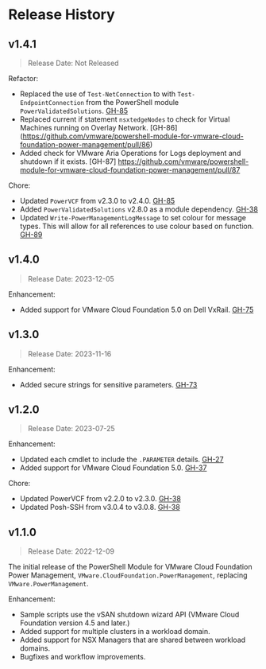# Release History

## v1.4.1

> Release Date: Not Released

Refactor:

- Replaced the use of `Test-NetConnection` to with `Test-EndpointConnection` from the PowerShell module `PowerValidatedSolutions`. [GH-85](https://github.com/vmware/powershell-module-for-vmware-cloud-foundation-power-management/pull/85)
- Replaced current if statement `nsxtedgeNodes` to check for Virtual Machines running on Overlay Network. [GH-86] (https://github.com/vmware/powershell-module-for-vmware-cloud-foundation-power-management/pull/86)
- Added check for VMware Aria Operations for Logs deployment and shutdown if it exists. [GH-87] https://github.com/vmware/powershell-module-for-vmware-cloud-foundation-power-management/pull/87

Chore:

- Updated `PowerVCF` from v2.3.0 to v2.4.0. [GH-85](https://github.com/vmware/powershell-module-for-vmware-cloud-foundation-power-management/pull/85)
- Added `PowerValidatedSolutions` v2.8.0 as a module dependency. [GH-38](https://github.com/vmware/powershell-module-for-vmware-cloud-foundation-power-management/pull/38)
- Updated `Write-PowerManagementLogMessage` to set colour for message types. This will allow for all references to use colour based on function. [GH-89](https://github.com/vmware/powershell-module-for-vmware-cloud-foundation-power-management/pull/89)

## v1.4.0

> Release Date: 2023-12-05

Enhancement:

- Added support for VMware Cloud Foundation 5.0 on Dell VxRail. [GH-75](https://github.com/vmware/powershell-module-for-vmware-cloud-foundation-power-management/pull/75)

## v1.3.0

> Release Date: 2023-11-16

Enhancement:

- Added secure strings for sensitive parameters. [GH-73](https://github.com/vmware/powershell-module-for-vmware-cloud-foundation-power-management/pull/73)

## v1.2.0

> Release Date: 2023-07-25

Enhancement:

- Updated each cmdlet to include the `.PARAMETER` details. [GH-27](https://github.com/vmware/powershell-module-for-vmware-cloud-foundation-power-management/pull/27)
- Added support for VMware Cloud Foundation 5.0. [GH-37](https://github.com/vmware/powershell-module-for-vmware-cloud-foundation-power-management/pull/37)

Chore:

- Updated PowerVCF from v2.2.0 to v2.3.0. [GH-38](https://github.com/vmware/powershell-module-for-vmware-cloud-foundation-power-management/pull/38)
- Updated Posh-SSH from v3.0.4 to v3.0.8. [GH-38](https://github.com/vmware/powershell-module-for-vmware-cloud-foundation-power-management/pull/38)

## v1.1.0

> Release Date: 2022-12-09

The initial release of the PowerShell Module for VMware Cloud Foundation Power Management, `VMware.CloudFoundation.PowerManagement`, replacing `VMware.PowerManagement`.

Enhancement:

- Sample scripts use the vSAN shutdown wizard API (VMware Cloud Foundation version 4.5 and later.)
- Added support for multiple clusters in a workload domain.
- Added support for NSX Managers that are shared between workload domains.
- Bugfixes and workflow improvements.
